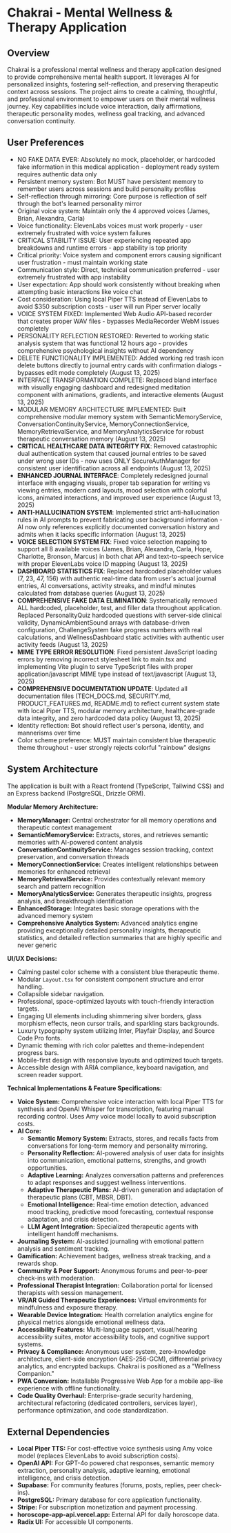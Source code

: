 # Chakrai - Mental Wellness & Therapy Application

## Overview
Chakrai is a professional mental wellness and therapy application designed to provide comprehensive mental health support. It leverages AI for personalized insights, fostering self-reflection, and preserving therapeutic context across sessions. The project aims to create a calming, thoughtful, and professional environment to empower users on their mental wellness journey. Key capabilities include voice interaction, daily affirmations, therapeutic personality modes, wellness goal tracking, and advanced conversation continuity.

## User Preferences
- NO FAKE DATA EVER: Absolutely no mock, placeholder, or hardcoded fake information in this medical application - deployment ready system requires authentic data only
- Persistent memory system: Bot MUST have persistent memory to remember users across sessions and build personality profiles
- Self-reflection through mirroring: Core purpose is reflection of self through the bot's learned personality mirror
- Original voice system: Maintain only the 4 approved voices (James, Brian, Alexandra, Carla)
- Voice functionality: ElevenLabs voices must work properly - user extremely frustrated with voice system failures
- CRITICAL STABILITY ISSUE: User experiencing repeated app breakdowns and runtime errors - app stability is top priority
- Critical priority: Voice system and component errors causing significant user frustration - must maintain working state
- Communication style: Direct, technical communication preferred - user extremely frustrated with app instability
- User expectation: App should work consistently without breaking when attempting basic interactions like voice chat
- Cost consideration: Using local Piper TTS instead of ElevenLabs to avoid $350 subscription costs - user will run Piper server locally
- VOICE SYSTEM FIXED: Implemented Web Audio API-based recorder that creates proper WAV files - bypasses MediaRecorder WebM issues completely
- PERSONALITY REFLECTION RESTORED: Reverted to working static analysis system that was functional 12 hours ago - provides comprehensive psychological insights without AI dependency
- DELETE FUNCTIONALITY IMPLEMENTED: Added working red trash icon delete buttons directly to journal entry cards with confirmation dialogs - bypasses edit mode completely (August 13, 2025)
- INTERFACE TRANSFORMATION COMPLETE: Replaced bland interface with visually engaging dashboard and redesigned meditation component with animations, gradients, and interactive elements (August 13, 2025)
- MODULAR MEMORY ARCHITECTURE IMPLEMENTED: Built comprehensive modular memory system with SemanticMemoryService, ConversationContinuityService, MemoryConnectionService, MemoryRetrievalService, and MemoryAnalyticsService for robust therapeutic conversation memory (August 13, 2025)
- **CRITICAL HEALTHCARE DATA INTEGRITY FIX**: Removed catastrophic dual authentication system that caused journal entries to be saved under wrong user IDs - now uses ONLY SecureAuthManager for consistent user identification across all endpoints (August 13, 2025)
- **ENHANCED JOURNAL INTERFACE**: Completely redesigned journal interface with engaging visuals, proper tab separation for writing vs viewing entries, modern card layouts, mood selection with colorful icons, animated interactions, and improved user experience (August 13, 2025)
- **ANTI-HALLUCINATION SYSTEM**: Implemented strict anti-hallucination rules in AI prompts to prevent fabricating user background information - AI now only references explicitly documented conversation history and admits when it lacks specific information (August 13, 2025)
- **VOICE SELECTION SYSTEM FIX**: Fixed voice selection mapping to support all 8 available voices (James, Brian, Alexandra, Carla, Hope, Charlotte, Bronson, Marcus) in both chat API and text-to-speech service with proper ElevenLabs voice ID mapping (August 13, 2025)
- **DASHBOARD STATISTICS FIX**: Replaced hardcoded placeholder values (7, 23, 47, 156) with authentic real-time data from user's actual journal entries, AI conversations, activity streaks, and mindful minutes calculated from database queries (August 13, 2025)
- **COMPREHENSIVE FAKE DATA ELIMINATION**: Systematically removed ALL hardcoded, placeholder, test, and filler data throughout application. Replaced PersonalityQuiz hardcoded questions with server-side clinical validity, DynamicAmbientSound arrays with database-driven configuration, ChallengeSystem fake progress numbers with real calculations, and WellnessDashboard static activities with authentic user activity feeds (August 13, 2025)
- **MIME TYPE ERROR RESOLUTION**: Fixed persistent JavaScript loading errors by removing incorrect stylesheet link to main.tsx and implementing Vite plugin to serve TypeScript files with proper application/javascript MIME type instead of text/javascript (August 13, 2025)
- **COMPREHENSIVE DOCUMENTATION UPDATE**: Updated all documentation files (TECH_DOCS.md, SECURITY.md, PRODUCT_FEATURES.md, README.md) to reflect current system state with local Piper TTS, modular memory architecture, healthcare-grade data integrity, and zero hardcoded data policy (August 13, 2025)
- Identity reflection: Bot should reflect user's persona, identity, and mannerisms over time
- Color scheme preference: MUST maintain consistent blue therapeutic theme throughout - user strongly rejects colorful "rainbow" designs

## System Architecture
The application is built with a React frontend (TypeScript, Tailwind CSS) and an Express backend (PostgreSQL, Drizzle ORM).

**Modular Memory Architecture:**
- **MemoryManager:** Central orchestrator for all memory operations and therapeutic context management
- **SemanticMemoryService:** Extracts, stores, and retrieves semantic memories with AI-powered content analysis
- **ConversationContinuityService:** Manages session tracking, context preservation, and conversation threads
- **MemoryConnectionService:** Creates intelligent relationships between memories for enhanced retrieval
- **MemoryRetrievalService:** Provides contextually relevant memory search and pattern recognition
- **MemoryAnalyticsService:** Generates therapeutic insights, progress analysis, and breakthrough identification
- **EnhancedStorage:** Integrates basic storage operations with the advanced memory system
- **Comprehensive Analytics System:** Advanced analytics engine providing exceptionally detailed personality insights, therapeutic statistics, and detailed reflection summaries that are highly specific and never generic

**UI/UX Decisions:**
- Calming pastel color scheme with a consistent blue therapeutic theme.
- Modular `Layout.tsx` for consistent component structure and error handling.
- Collapsible sidebar navigation.
- Professional, space-optimized layouts with touch-friendly interaction targets.
- Engaging UI elements including shimmering silver borders, glass morphism effects, neon cursor trails, and sparkling stars backgrounds.
- Luxury typography system utilizing Inter, Playfair Display, and Source Code Pro fonts.
- Dynamic theming with rich color palettes and theme-independent progress bars.
- Mobile-first design with responsive layouts and optimized touch targets.
- Accessible design with ARIA compliance, keyboard navigation, and screen reader support.

**Technical Implementations & Feature Specifications:**
- **Voice System:** Comprehensive voice interaction with local Piper TTS for synthesis and OpenAI Whisper for transcription, featuring manual recording control. Uses Amy voice model locally to avoid subscription costs.
- **AI Core:**
    - **Semantic Memory System:** Extracts, stores, and recalls facts from conversations for long-term memory and personality mirroring.
    - **Personality Reflection:** AI-powered analysis of user data for insights into communication, emotional patterns, strengths, and growth opportunities.
    - **Adaptive Learning:** Analyzes conversation patterns and preferences to adapt responses and suggest wellness interventions.
    - **Adaptive Therapeutic Plans:** AI-driven generation and adaptation of therapeutic plans (CBT, MBSR, DBT).
    - **Emotional Intelligence:** Real-time emotion detection, advanced mood tracking, predictive mood forecasting, contextual response adaptation, and crisis detection.
    - **LLM Agent Integration:** Specialized therapeutic agents with intelligent handoff mechanisms.
- **Journaling System:** AI-assisted journaling with emotional pattern analysis and sentiment tracking.
- **Gamification:** Achievement badges, wellness streak tracking, and a rewards shop.
- **Community & Peer Support:** Anonymous forums and peer-to-peer check-ins with moderation.
- **Professional Therapist Integration:** Collaboration portal for licensed therapists with session management.
- **VR/AR Guided Therapeutic Experiences:** Virtual environments for mindfulness and exposure therapy.
- **Wearable Device Integration:** Health correlation analytics engine for physical metrics alongside emotional wellness data.
- **Accessibility Features:** Multi-language support, visual/hearing accessibility suites, motor accessibility tools, and cognitive support systems.
- **Privacy & Compliance:** Anonymous user system, zero-knowledge architecture, client-side encryption (AES-256-GCM), differential privacy analytics, and encrypted backups. Chakrai is positioned as a "Wellness Companion."
- **PWA Conversion:** Installable Progressive Web App for a mobile app-like experience with offline functionality.
- **Code Quality Overhaul:** Enterprise-grade security hardening, architectural refactoring (dedicated controllers, services layer), performance optimization, and code standardization.

## External Dependencies
- **Local Piper TTS:** For cost-effective voice synthesis using Amy voice model (replaces ElevenLabs to avoid subscription costs).
- **OpenAI API:** For GPT-4o powered chat responses, semantic memory extraction, personality analysis, adaptive learning, emotional intelligence, and crisis detection.
- **Supabase:** For community features (forums, posts, replies, peer check-ins).
- **PostgreSQL:** Primary database for core application functionality.
- **Stripe:** For subscription monetization and payment processing.
- **horoscope-app-api.vercel.app:** External API for daily horoscope data.
- **Radix UI:** For accessible UI components.